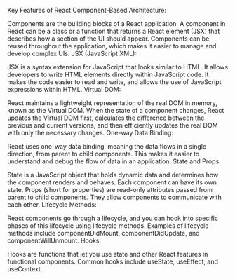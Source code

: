 Key Features of React
Component-Based Architecture:

Components are the building blocks of a React application. A component in React can be a class or a function that returns a React element (JSX) that describes how a section of the UI should appear.
Components can be reused throughout the application, which makes it easier to manage and develop complex UIs.
JSX (JavaScript XML):

JSX is a syntax extension for JavaScript that looks similar to HTML. It allows developers to write HTML elements directly within JavaScript code.
It makes the code easier to read and write, and allows the use of JavaScript expressions within HTML.
Virtual DOM:

React maintains a lightweight representation of the real DOM in memory, known as the Virtual DOM.
When the state of a component changes, React updates the Virtual DOM first, calculates the difference between the previous and current versions, and then efficiently updates the real DOM with only the necessary changes.
One-way Data Binding:

React uses one-way data binding, meaning the data flows in a single direction, from parent to child components.
This makes it easier to understand and debug the flow of data in an application.
State and Props:

State is a JavaScript object that holds dynamic data and determines how the component renders and behaves. Each component can have its own state.
Props (short for properties) are read-only attributes passed from parent to child components. They allow components to communicate with each other.
Lifecycle Methods:

React components go through a lifecycle, and you can hook into specific phases of this lifecycle using lifecycle methods.
Examples of lifecycle methods include componentDidMount, componentDidUpdate, and componentWillUnmount.
Hooks:

Hooks are functions that let you use state and other React features in functional components.
Common hooks include useState, useEffect, and useContext.
